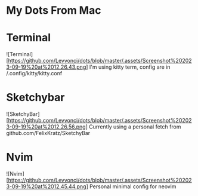 # My Dots From Mac

# Terminal
![Terminal][https://github.com/Levvonci/dots/blob/master/.assets/Screenshot%202023-09-19%20at%2012.26.43.png]
I'm using kitty term, config are in /.config/kitty/kitty.conf

# Sketchybar
![SketchyBar][https://github.com/Levvonci/dots/blob/master/.assets/Screenshot%202023-09-19%20at%2012.26.56.png]
Currently using a personal fetch from github.com/FelixKratz/SketchyBar

# Nvim
![Nvim][https://github.com/Levvonci/dots/blob/master/.assets/Screenshot%202023-09-19%20at%2012.45.44.png]
Personal minimal config for neovim


